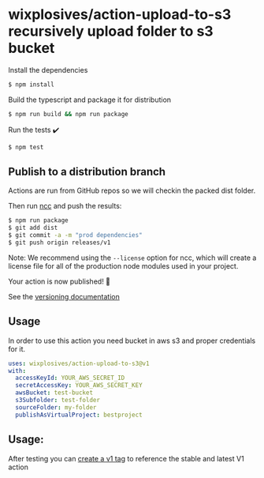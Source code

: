 # wixplosives/action-upload-to-s3 recursively upload folder to s3 bucket

Install the dependencies  
```bash
$ npm install
```

Build the typescript and package it for distribution
```bash
$ npm run build && npm run package
```

Run the tests :heavy_check_mark:  
```bash
$ npm test
```



## Publish to a distribution branch

Actions are run from GitHub repos so we will checkin the packed dist folder. 

Then run [ncc](https://github.com/zeit/ncc) and push the results:
```bash
$ npm run package
$ git add dist
$ git commit -a -m "prod dependencies"
$ git push origin releases/v1
```

Note: We recommend using the `--license` option for ncc, which will create a license file for all of the production node modules used in your project.

Your action is now published! :rocket: 

See the [versioning documentation](https://github.com/actions/toolkit/blob/master/docs/action-versioning.md)

## Usage

In order to use this action you need bucket in aws s3 and proper credentials for it.

```yaml
uses: wixplosives/action-upload-to-s3@v1
with:
  accessKeyId: YOUR_AWS_SECRET_ID
  secretAccessKey: YOUR_AWS_SECRET_KEY
  awsBucket: test-bucket
  s3Subfolder: test-folder
  sourceFolder: my-folder
  publishAsVirtualProject: bestproject
```

## Usage:

After testing you can [create a v1 tag](https://github.com/actions/toolkit/blob/master/docs/action-versioning.md) to reference the stable and latest V1 action
